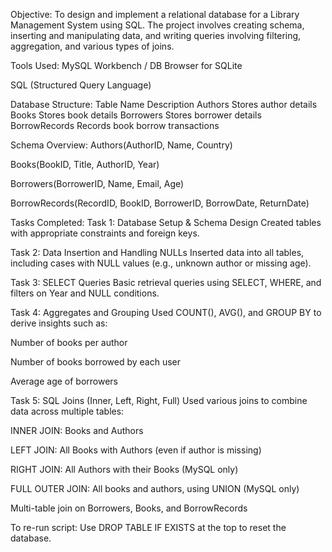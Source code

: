  Objective:
To design and implement a relational database for a Library Management System using SQL. The project involves creating schema, inserting and manipulating data, and writing queries involving filtering, aggregation, and various types of joins.

 Tools Used:
MySQL Workbench / DB Browser for SQLite

SQL (Structured Query Language)

 Database Structure:
Table Name	Description
Authors	Stores author details
Books	Stores book details
Borrowers	Stores borrower details
BorrowRecords	Records book borrow transactions

 Schema Overview:
Authors(AuthorID, Name, Country)

Books(BookID, Title, AuthorID, Year)

Borrowers(BorrowerID, Name, Email, Age)

BorrowRecords(RecordID, BookID, BorrowerID, BorrowDate, ReturnDate)

 Tasks Completed:
 Task 1: Database Setup & Schema Design
Created tables with appropriate constraints and foreign keys.

 Task 2: Data Insertion and Handling NULLs
Inserted data into all tables, including cases with NULL values (e.g., unknown author or missing age).

 Task 3: SELECT Queries
Basic retrieval queries using SELECT, WHERE, and filters on Year and NULL conditions.

 Task 4: Aggregates and Grouping
Used COUNT(), AVG(), and GROUP BY to derive insights such as:

Number of books per author

Number of books borrowed by each user

Average age of borrowers

 Task 5: SQL Joins (Inner, Left, Right, Full)
Used various joins to combine data across multiple tables:

INNER JOIN: Books and Authors

LEFT JOIN: All Books with Authors (even if author is missing)

RIGHT JOIN: All Authors with their Books (MySQL only)

FULL OUTER JOIN: All books and authors, using UNION (MySQL only)

Multi-table join on Borrowers, Books, and BorrowRecords


To re-run script: Use DROP TABLE IF EXISTS at the top to reset the database.
